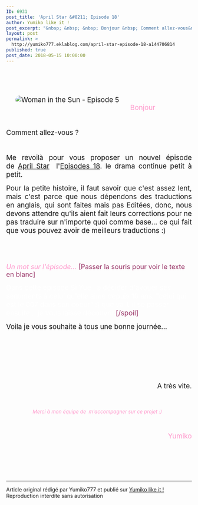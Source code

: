 ```yaml
---
ID: 6931
post_title: 'April Star &#8211; Episode 18'
author: Yumiko like it !
post_excerpt: "&nbsp; &nbsp; &nbsp; Bonjour &nbsp; Comment allez-vous&nbsp;?&nbsp; &nbsp; Me revoil&agrave; pour vous&nbsp;proposer un nouvel &eacute;pisode de&nbsp; April Star &nbsp; &nbsp;l' Episodes 18 . le drama continue petit &agrave; petit. Pour la petite histoire, il faut savoir que c'est assez lent, mais c'est parce que nous d&eacute;pendons des traductions en anglais,..."
layout: post
permalink: >
  http://yumiko777.eklablog.com/april-star-episode-18-a144706814
published: true
post_date: 2018-05-15 10:00:00
---
```

<p>&nbsp;</p>
<p>&nbsp;</p>
<p><span style="font-size: 14pt; color: #ff99cc;"><a href="http://ekladata.com/VZ_Yv47VH0rZjwOrHTqI1bJ3z5s.jpg"><img style="float: left; padding-right: 5px; border-radius: 25px; border-width: 0px; margin: 10px 25px 10px 25px;" src="https://united-subs.dearclouds.com/wp-content/uploads/2018/05/6dac71151dded109bf5c88ac306f5393.jpg" alt="Woman in the Sun - Episode 5"/></a></span></p>
<p>&nbsp;</p>
<p><span style="font-size: 14pt; color: #ff99cc;">Bonjour</span></p>
<p>&nbsp;</p>
<p style="text-align: justify;"><span style="font-size: 14pt;">Comment allez-vous&nbsp;?&nbsp;</span></p>
<p style="text-align: justify;">&nbsp;</p>
<p style="text-align: justify;"><span style="font-size: 14pt;">Me revoil&agrave; pour vous&nbsp;proposer un nouvel &eacute;pisode de&nbsp;<span style="color: #ff99cc;"><a title="Attention &agrave; la discretion de vos commentaires dans les Chroniques - Merci :)" href="http://yumiko777.eklablog.com/chronique-april-star-a136439564" >April Star</a>&nbsp;</span>&nbsp;l'<a href="http://yumiko777.eklablog.com/drama-april-star-13-42-p1347474" >Episodes 18</a>. le drama continue petit &agrave; petit. </span></p>
<p style="text-align: justify;"><span style="font-size: 14pt;">Pour la petite histoire, il faut savoir que c'est assez lent, mais c'est parce que nous d&eacute;pendons des traductions en anglais, qui sont faites mais pas Edit&eacute;es, donc, nous devons attendre qu'ils aient fait leurs corrections pour ne pas traduire sur n'importe quoi comme base... ce qui fait que vous pouvez avoir de meilleurs traductions :)</span></p>
<p style="text-align: justify;"><span style="color: #ff99cc;">&nbsp;</span></p>
<p style="text-align: justify;"><span style="color: #ff99cc;">&nbsp;</span></p>
<p><span style="color: #ff99cc;"><span style="font-size: large;"><em>Un mot sur l'&eacute;pisode...</em>&nbsp;<span style="color: #993366;">[Passer la souris pour voir le texte en blanc]</span>&nbsp;</span></span></p>
<p><span style="font-size: 14pt; color: #ffffff;"><span style="text-align: left;">Dans cette &eacute;pisode Si Yue &nbsp;</span><span style="text-align: left;">&nbsp;a d&eacute;cider d'avouer ses sentiments &agrave; celui qu'elle aime depuis 10 ans, "celui qui est le 007 dans son coeur</span></span><span style="font-size: 14pt;"><span style="color: #ffffff;">" :) que va-t-il se passer ensuite... je vous laisse d&eacute;couvrir.</span><span style="color: #993366;">[/spoil]</span><span style="caret-color: #ff99cc; color: #ff99cc;">&nbsp;</span></span></p>
<p style="text-align: justify;"><span style="font-size: 14pt;">Voila je vous souhaite &agrave; tous une bonne journ&eacute;e...&nbsp;</span></p>
<p style="text-align: justify;">&nbsp;</p>
<p style="text-align: justify;">&nbsp;</p>
<p>&nbsp;</p>
<p>&nbsp;</p>
<p style="text-align: right;"><span style="font-size: 14pt;">&nbsp; &nbsp; &nbsp; &nbsp; &nbsp;A tr&egrave;s vite.</span></p>
<p style="text-align: right;">&nbsp;</p>
<p style="text-align: center;"><span style="font-size: 10pt; color: #ff99cc;"><em>Merci &agrave; mon &eacute;quipe de &nbsp;</em></span><span style="font-size: 14pt;"><span style="font-size: 10pt; color: #ff99cc;"><em>m'accompagner sur ce projet :)</em></span>&nbsp;</span>&nbsp;</p>
<p>&nbsp;</p>
<p style="text-align: right;"><span style="font-size: 14pt; color: #ff99cc;">&nbsp; &nbsp; &nbsp; &nbsp; &nbsp; Yumiko</span></p>
<p>&nbsp;</p><br /><br /><br /><hr />Article original rédigé par Yumiko777 et publié sur <a href="http://yumiko777.eklablog.com/">Yumiko like it !</a> <br /> Reproduction interdite sans autorisation